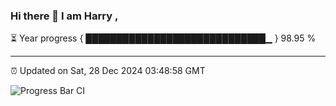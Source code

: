 ### Hi there 👋 I am Harry , 

⏳ Year progress { █████████████████████████████▁ } 98.95 %

---

⏰ Updated on Sat, 28 Dec 2024 03:48:58 GMT

![Progress Bar CI](https://github.com/duykhang68/duykhang68/workflows/Progress%20Bar%20CI/badge.svg)

